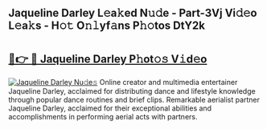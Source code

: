 ## Jaqueline Darley L𝚎a𝚔ed N𝚞𝚍e - Part-3Vj Vi𝚍𝚎o L𝚎a𝚔s - H𝚘𝚝 O𝚗𝚕yf𝚊ns P𝚑𝚘tos DtY2k

# <h2><a href="http://kfanqu1.oniu.top/?m=Jaqueline+Darley">🔗👉 🔴 Jaqueline Darley P𝚑ot𝚘𝚜 V𝚒d𝚎o</a></h2>

[![Jaqueline Darley Nu𝚍e𝚜](https://i.imgur.com/0qMVB7G.gif)](http://kfanqu1.oniu.top/?m=Jaqueline+Darley)
Online creator and multimedia entertainer Jaqueline Darley, acclaimed for distributing dance and lifestyle knowledge through popular dance routines and brief clips. Remarkable aerialist partner Jaqueline Darley, acclaimed for their exceptional abilities and accomplishments in performing aerial acts with partners.  
